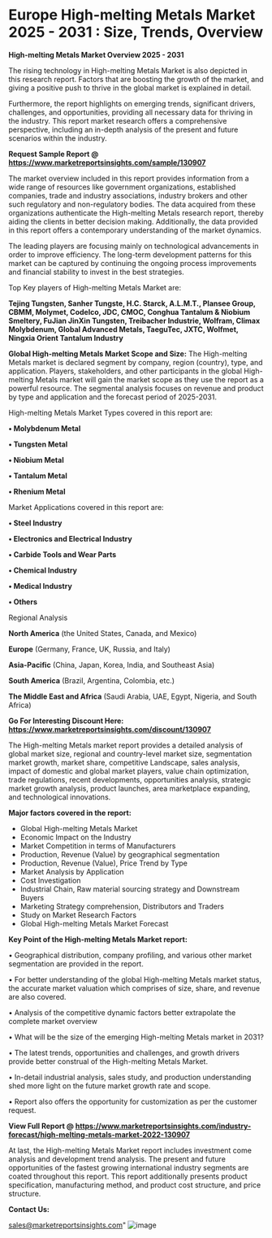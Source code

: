 # Europe High-melting Metals Market 2025 - 2031 : Size, Trends, Overview

<Strong> High-melting Metals Market Overview 2025 - 2031</strong>

The rising technology in High-melting Metals Market is also depicted in this research report. Factors that are boosting the growth of the market, and giving a positive push to thrive in the global market is explained in detail.

Furthermore, the report highlights on emerging trends, significant drivers, challenges, and opportunities, providing all necessary data for thriving in the industry. This report market research offers a comprehensive perspective, including an in-depth analysis of the present and future scenarios within the industry.

<strong>Request Sample Report @ <a href=https://www.marketreportsinsights.com/sample/130907>https://www.marketreportsinsights.com/sample/130907</a></strong>

The market overview included in this report provides information from a wide range of resources like government organizations, established companies, trade and industry associations, industry brokers and other such regulatory and non-regulatory bodies. The data acquired from these organizations authenticate the High-melting Metals research report, thereby aiding the clients in better decision making. Additionally, the data provided in this report offers a contemporary understanding of the market dynamics.

The leading players are focusing mainly on technological advancements in order to improve efficiency. The long-term development patterns for this market can be captured by continuing the ongoing process improvements and financial stability to invest in the best strategies.

Top Key players of High-melting Metals Market are:

<strong>Tejing Tungsten, Sanher Tungste, H.C. Starck, A.L.M.T., Plansee Group, CBMM, Molymet, Codelco, JDC, CMOC, Conghua Tantalum & Niobium Smeltery, FuJian JinXin Tungsten, Treibacher Industrie, Wolfram, Climax Molybdenum, Global Advanced Metals, TaeguTec, JXTC, Wolfmet, Ningxia Orient Tantalum Industry</strong>

<strong><b>Global High-melting Metals Market Scope and Size:</b></strong>
The High-melting Metals market is declared segment by company, region (country), type, and application. Players, stakeholders, and other participants in the global High-melting Metals market will gain the market scope as they use the report as a powerful resource. The segmental analysis focuses on revenue and product by type and application and the forecast period of 2025-2031.

High-melting Metals Market Types covered in this report are:

<strong>• Molybdenum Metal

• Tungsten Metal

• Niobium Metal

• Tantalum Metal

• Rhenium Metal</strong>

Market Applications covered in this report are:

<strong>• Steel Industry

• Electronics and Electrical Industry

• Carbide Tools and Wear Parts

• Chemical Industry

• Medical Industry

• Others</strong> 

Regional Analysis

<strong>North America</strong> (the United States, Canada, and Mexico)

<strong>Europe</strong> (Germany, France, UK, Russia, and Italy)

<strong>Asia-Pacific</strong> (China, Japan, Korea, India, and Southeast Asia)

<strong>South America</strong> (Brazil, Argentina, Colombia, etc.)

<strong>The Middle East and Africa</strong> (Saudi Arabia, UAE, Egypt, Nigeria, and South Africa)

<strong>Go For Interesting Discount Here: <a href=https://www.marketreportsinsights.com/discount/130907>https://www.marketreportsinsights.com/discount/130907</a></strong>

The High-melting Metals market report provides a detailed analysis of global market size, regional and country-level market size, segmentation market growth, market share, competitive Landscape, sales analysis, impact of domestic and global market players, value chain optimization, trade regulations, recent developments, opportunities analysis, strategic market growth analysis, product launches, area marketplace expanding, and technological innovations.

<strong><b>Major factors covered in the report:</b></strong>
<ul>
  <li>Global High-melting Metals Market </li>
  <li>Economic Impact on the Industry</li>
  <li>Market Competition in terms of Manufacturers</li>
  <li>Production, Revenue (Value) by geographical segmentation</li>
  <li>Production, Revenue (Value), Price Trend by Type</li>
  <li>Market Analysis by Application</li>
  <li>Cost Investigation</li>
  <li>Industrial Chain, Raw material sourcing strategy and Downstream Buyers</li>
  <li>Marketing Strategy comprehension, Distributors and Traders</li>
  <li>Study on Market Research Factors</li>
  <li>Global High-melting Metals Market Forecast</li>
</ul>

<strong><b>Key Point of the High-melting Metals Market report:</b></strong>

• Geographical distribution, company profiling, and various other market segmentation are provided in the report.

• For better understanding of the global High-melting Metals market status, the accurate market valuation which comprises of size, share, and revenue are also covered.

• Analysis of the competitive dynamic factors better extrapolate the complete market overview

• What will be the size of the emerging High-melting Metals market in 2031?

• The latest trends, opportunities and challenges, and growth drivers provide better construal of the High-melting Metals Market.

• In-detail industrial analysis, sales study, and production understanding shed more light on the future market growth rate and scope.

• Report also offers the opportunity for customization as per the customer request.

<strong><b>View Full Report @ <a href=https://www.marketreportsinsights.com/industry-forecast/high-melting-metals-market-2022-130907>https://www.marketreportsinsights.com/industry-forecast/high-melting-metals-market-2022-130907</a></b></strong>


At last, the High-melting Metals Market report includes investment come analysis and development trend analysis. The present and future opportunities of the fastest growing international industry segments are coated throughout this report. This report additionally presents product specification, manufacturing method, and product cost structure, and price structure.

<strong>Contact Us:</strong>

sales@marketreportsinsights.com"
![image](https://github.com/user-attachments/assets/71d3d97d-fb49-4975-a753-5b35bdec64e2)
